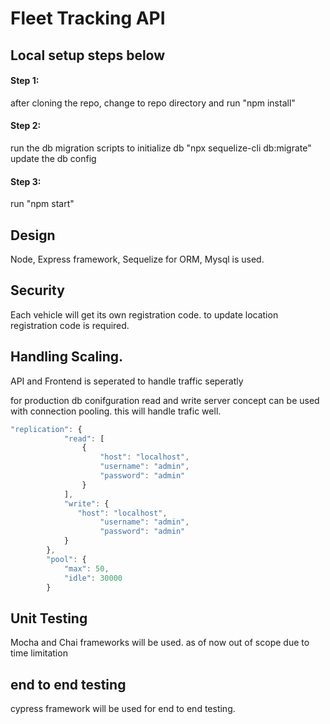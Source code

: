 # Fleet Tracking API


## Local setup steps below
#### Step 1: 

after cloning the repo, change to repo directory and run "npm install"
<br>
#### Step 2: 

run the db migration scripts to initialize db "npx sequelize-cli db:migrate"
          update the db config
#### Step 3: 
run "npm start"

## Design
Node, Express framework, Sequelize for ORM, Mysql is used.

## Security
 Each vehicle will get its own registration code. to update location registration code is required.

## Handling Scaling.

API and Frontend is seperated to handle traffic seperatly

for production db conifguration read and write server concept can be used with connection pooling. this will handle trafic well. 

```javascript
"replication": {
            "read": [
                {
                    "host": "localhost",
                    "username": "admin",
                    "password": "admin"
                }
            ],
            "write": {
               "host": "localhost",
                    "username": "admin",
                    "password": "admin"
            }
        },
        "pool": {
            "max": 50,
            "idle": 30000
        }
```
## Unit Testing
Mocha and Chai frameworks will be used. as of now out of scope due to time limitation

## end to end testing
cypress framework will be used for end to end testing.
